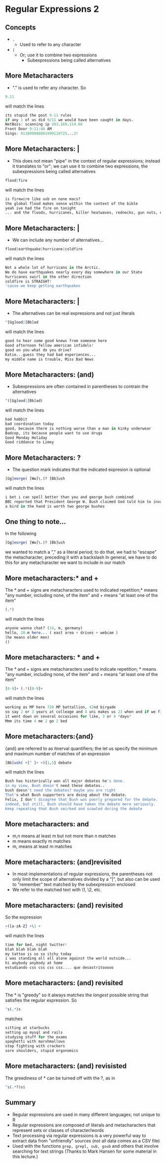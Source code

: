 # Regular Expressions 2
## Concepts
- ``` . ```
  - Used to refer to any character
- ``` | ```
  - Or; use it to combine two expressions
    - Subexpressions being called alternatives

## More Metacharacters
- "." is used to refer any character. So
```R
9.11
```
will match the lines
```R
its stupid the post 9-11 rules
if any 1 of us did 9/11 we would have been caught in days.
NetBois: scanning ip 203.169.114.66
Front Door 9:11:46 AM
Sings: 011899988881999119725...3!
```

## More Metacharacters: | 
- This does not mean "pipe" in the context of regular expressions; instead it translates to "or"; we can use it to combine two expressions, the subexpressions being called alternatives
```R
flood|fire
```
will match the lines
```R
is firewire like usb on none macs?
the global flood makes sense within the context of the bible
yeah ive had the fire on tonight
... and the floods, hurricanes, killer heatwaves, rednecks, gun nuts, etc.
```

## More Metacharacters: |
- We can include any number of alternatives...
```R
flood|earthquake|hurricane|coldfire
```
will match the lines
```R
Not a whole lot of hurricans in the Arctic.
We do have earthquakes nearly every day somewhere in our State
hurricanes swirl in the other direction
coldfire is STRAIGHT!
'cause we keep getting earthquakes
```

## More Metacharacters: |
- The alternatives can be real expressions and not just literals
```R
^[Gg]ood|[Bb]ad
```
will match the lines
```R
good to hear some good knews from someone here
Good afternoon fellow american infidels!
good on you-what do you drive?
Katie...guess they had bad experiences...
my middle name is trouble, Miss Bad News
```

## More Metacharacters: (and)
- Subexpressions are often contained in parentheses to contrain the alternatives
```R
^([Gg]ood|[Bb]ad)
```
will match the lines
```R
bad habbit 
bad coordination today
good, because there is nothing worse than a man in kinky underwear
Badcop, its because people want to use drugs
Good Monday Holiday
Good riddance to Limey
```

## More Metacharacters: ?
- The question mark indicates that the indicated expresion is optional
```R
[Gg]eorge( [Ww]\.)? [Bb]ush
```
will match the lines
```R
i bet i can spell better than you and george bush combined
BBC reported that President George W. Bush claimed God told him to invade I
a bird in the hand is worth two george bushes
```

## One thing to note...
In the following
```R
[Gg]eorge( [Ww]\.)? [Bb]ush
```
we wanted to match a "," as a literal period; to do that, we had to "escape" the metacharacter, preceding it with a backslash In general, we have to do this for any metacharacter we want to include in our match

## More metacharacters:* and +
The * and + signs are metacharacters used to indicated repetition;* means "any number, including none, of the item" and + means "at least one of the item"
```R
(.*)
```
will match the lines
```R
anyone wanna chat? (14, m, germany)
hello, 20.m here... ( east area + drives + webcam )
(he means older men)
()
```

## More metacharacters: * and +
The * and + signs are metacharacters used to indicate repetition; * means "any number, including none, of the item" and + means "at least one of the item"
```R
[0-9]+ (.*)[0-9]+
```
will match the lines
```R
working as MP here 720 MP battallion, 42nd birgade
so say 2 or 3 years at colleage and 4 uni makes us 23 when and if we fin
it went down on several occasions for like, 3 or 4 *days*
Mmm its time 4 me 2 go 2 bed
```

## More metacharacters:{and}
{and} are referred to as itnerval quantifiers; the let us specify the minimum and maximum number of matches of an expression
```R
[Bb]ush( +[^ ]+ +){1,5} debate
```
will match the lines
```R
Bush has historically won all major debates he's done.
in my view, Bush doesn't need these debates..
bush doesn't need the debates? maybe you are right
That's what Bush supporters are doing about the debate.
Felix, I don't disagree that Bush was poorly prepared for the debate.
indeed, but still, Bush should have taken the debate more seriously.
Keep repeating that Bush smirked and scowled during the debate
```

## More metacharacters: and
- m,n means at least m but not more than n matches
- m means exactly m matches
- m, means at least m matches

## More metacharacters: (and)revisited
- In most implementations of regular expressions, the parentheses not only limit the scope of alternatives divided by a "|", but also can be used to "remember" text matched by the subexpression enclosed
- We refer to the matched text with \1, \2, etc.

## More metacharacters: (and) revisited
So the expression
```R
+([a-zA-Z] +\1 +
```
will match the lines
```R
time for bed, night twitter!
blah blah blah blah
my tattoo is so so itchy today
i was standing all all alone against the world outside...
hi anybody anybody at home
estudiando css css css css.... que desastritooooo
```

## More metacharacters: (and) revisited
The * is "greedy" so it always matches the *longest* possible string that satisfies the regular expression.
So
```R
^s(.*)s
```
matches
```R
sitting at starbucks
setting up mysql and rails
studying stuff for the exams
spaghetti with marshmallows
stop fighting with crackers
sore shoulders, stupid ergonomics
```

## More metacharacters: (and) revisisted
The greediness of * can be turned off with the ?, as in
```R
^s(.*?)s$
```

## Summary
- Regular expressions are used in many different languages; not unique to R
- Regular expressions are composed of literals and metacharacters that represent sets or classes of character/words
- Text processing via regular expressions is a very powerful way to extract data from "unfriendly" sources (not all data comes as a CSV file)
- Used with the functions ``` grep, grepl, sub, gsub ``` and others that involve searching for text strings (Thanks to Mark Hansen for some material in this lecture.)
